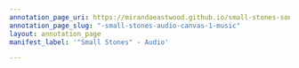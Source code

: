 ```yaml
---
annotation_page_uri: https://mirandaeastwood.github.io/small-stones-sonic-layers/annotations/-small-stones-audio-canvas-1-music.json
annotation_page_slug: "-small-stones-audio-canvas-1-music"
layout: annotation_page
manifest_label: '"Small Stones" - Audio'

---
```

